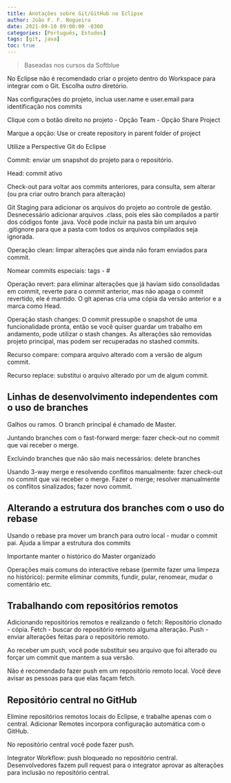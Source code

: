 ```yaml
---
title: Anotações sobre Git/GitHub no Eclipse
author: João F. F. Nogueira
date: 2021-09-10 09:00:00 -0300
categories: [Português, Estudos]
tags: [git, java]
toc: true
---
```


> Baseadas nos cursos da Softblue

No Eclipse não é recomendado criar o projeto dentro do Workspace para integrar com o Git. Escolha outro diretório.

Nas configurações do projeto, inclua user.name e user.email para identificação nos commits

Clique com o botão direito no projeto - Opção Team - Opção Share Project

Marque a opção: Use or create repository in parent folder of project

Utilize a Perspective Git do Eclipse

Commit: enviar um snapshot do projeto para o repositório.

Head: commit ativo

Check-out para voltar aos commits anteriores, para consulta, sem alterar (ou pra criar outro branch para alteração)

Git Staging para adicionar os arquivos do projeto ao controle de gestão. Desnecessário adicionar arquivos .class, pois eles são compilados a partir dos códigos fonte .java. Você pode incluir na pasta bin um arquivo .gitignore para que a pasta com todos os arquivos compilados seja ignorada.

Operação clean: limpar alterações que ainda não foram enviados para commit.

Nomear commits especiais: tags - #

Operação revert: para eliminar alterações que já haviam sido consolidadas em commit, reverte para o commit anterior, mas não apaga o commit revertido, ele é mantido. O git apenas cria uma cópia da versão anterior e a marca como Head.

Operação stash changes: O commit pressupõe o snapshot de uma funcionalidade pronta, então se você quiser guardar um trabalho em andamento, pode utilizar o stash changes. As alterações são removidas projeto principal, mas podem ser recuperadas no stashed commits.

Recurso compare: compara arquivo alterado com a versão de algum commit.

Recurso replace: substitui o arquivo alterado por um de algum commit.

## Linhas de desenvolvimento independentes com o uso de branches

Galhos ou ramos. O branch principal é chamado de Master.

Juntando branches com o fast-forward merge: fazer check-out no commit que vai receber o merge.

Excluindo branches que não são mais necessários: delete branches

Usando 3-way merge e resolvendo conflitos manualmente: fazer check-out no commit que vai receber o merge. Fazer o merge; resolver manualmente os conflitos sinalizados; fazer novo commit.

## Alterando a estrutura dos branches com o uso do rebase

Usando o rebase pra mover um branch para outro local - mudar o commit pai. Ajuda a limpar a estrutura dos commits

Importante manter o histórico do Master organizado

Operações mais comuns do interactive rebase (permite fazer uma limpeza no histórico): permite eliminar commits, fundir, pular, renomear, mudar o comentário etc.

## Trabalhando com repositórios remotos

Adicionando repositórios remotos e realizando o fetch: Repositório clonado - cópia. Fetch - buscar do repositório remoto alguma alteração. Push - enviar alterações feitas para o repositório remoto.

Ao receber um push, você pode substituir seu arquivo que foi alterado ou forçar um commit que mantem a sua versão.

Não é recomendado fazer push em um repositório remoto local. Você deve avisar as pessoas para que elas façam fetch.

## Repositório central no GitHub

Elimine repositórios remotos locais do Eclipse, e trabalhe apenas com o central. Adicionar Remotes incorpora configuração automática com o GitHub.

No repositório central você pode fazer push.

Integrator Workflow: push bloqueado no repositório central. Desenvolvedores fazem pull request para o integrator aprovar as alterações para inclusão no repositório central.